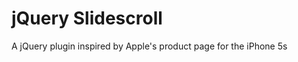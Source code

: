 jQuery Slidescroll
==================

A jQuery plugin inspired by Apple's product page for the iPhone 5s
